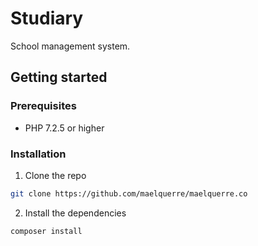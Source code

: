 # Studiary

School management system.

## Getting started

### Prerequisites

- PHP 7.2.5 or higher

### Installation

1. Clone the repo
```sh
git clone https://github.com/maelquerre/maelquerre.co
```
2. Install the dependencies
```sh
composer install
```
